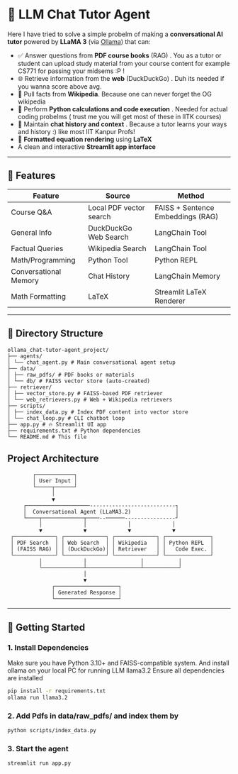 # 🤖 LLM Chat Tutor Agent

Here I have tried to solve a simple probelm of making a **conversational AI tutor** powered by **LLaMA 3** (via [Ollama](https://ollama.com)) that can:

- ✅ Answer questions from **PDF course books** (RAG) . You as a tutor or student can upload study material from your course content for example CS771 for passing your midsems :P !
- 🌐 Retrieve information from the **web** (DuckDuckGo) . Duh its needed if you wanna score above avg.
- 📖 Pull facts from **Wikipedia**. Because one can never forget the OG wikipedia
- 🧮 Perform **Python calculations and code execution** . Needed for actual coding probelms ( trust me you will get most of these in IITK courses)
- 🧠 Maintain **chat history and context** . Because a tutor learns your ways and history :) like most IIT Kanpur Profs!
- 🧾 **Formatted equation rendering** using **LaTeX** 
- A clean and interactive **Streamlit app interface**

---

## 🔧 Features
| Feature               | Source                   | Method                             |
|----------------------|--------------------------|------------------------------------|
| Course Q&A           | Local PDF vector search  | FAISS + Sentence Embeddings (RAG) |
| General Info         | DuckDuckGo Web Search    | LangChain Tool                     |
| Factual Queries      | Wikipedia Search         | LangChain Tool                     |
| Math/Programming     | Python Tool              | Python REPL                        |
| Conversational Memory| Chat History             | LangChain Memory                   |
| Math Formatting      | LaTeX                    | Streamlit LaTeX Renderer           |

---

## 📁 Directory Structure
```
ollama_chat-tutor-agent_project/
├── agents/
│ └── chat_agent.py # Main conversational agent setup
├── data/
│ ├── raw_pdfs/ # PDF books or materials
│ └── db/ # FAISS vector store (auto-created)
├── retriever/
│ ├── vector_store.py # FAISS-based PDF retriever
│ └── web_retrievers.py # Web + Wikipedia retrievers
├── scripts/
│ ├── index_data.py # Index PDF content into vector store
│ └── chat_loop.py # CLI chatbot loop
├── app.py # 🔥 Streamlit UI app
├── requirements.txt # Python dependencies
└── README.md # This file
```
## Project Architecture
```
        ┌────────────┐
        │ User Input │
        └─────┬──────┘
              │
              ▼
     ┌────────────────────---------------------------┐
     │  Conversational Agent (LLaMA3.2)              │
     └────┬─────────────┬────--──────----------------┘
          │             │             │             │
          ▼             ▼             ▼             ▼
 ┌─────────────┐ ┌─────────────┐ ┌─────────────┐ ┌──────────────┐
 │ PDF Search  │ │ Web Search  │ │ Wikipedia   │ │ Python REPL  │
 │ (FAISS RAG) │ │ (DuckDuckGo)│ │ Retriever   │ │   Code Exec. │
 └─────────────┘ └─────────────┘ └─────────────┘ └──────────────┘
          │             │                 │           │
          └─────────────┴─────────────────┴───────────┘
                        │
                        ▼
              ┌────────────────────┐
              │ Generated Response │
              └────────────────────┘

```
---

## 🚀 Getting Started

### 1. Install Dependencies

Make sure you have Python 3.10+ and FAISS-compatible system. And install ollama on your local PC for running LLM llama3.2
Ensure all dependencies are installed
```bash
pip install -r requirements.txt
ollama run llama3.2
```
### 2. Add Pdfs in data/raw_pdfs/ and index them by
```bash
python scripts/index_data.py
```
### 3. Start the agent
```bash
streamlit run app.py
```
